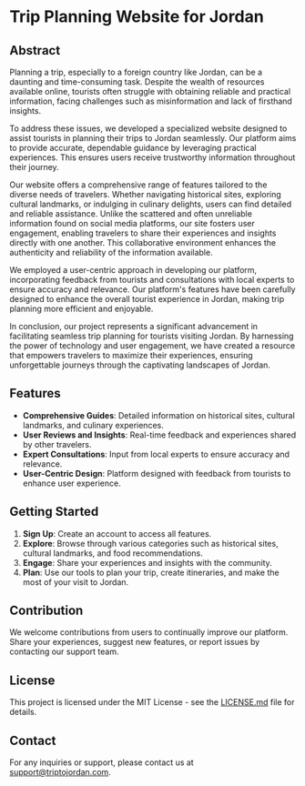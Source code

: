 # Trip Planning Website for Jordan

## Abstract

Planning a trip, especially to a foreign country like Jordan, can be a daunting and time-consuming task. Despite the wealth of resources available online, tourists often struggle with obtaining reliable and practical information, facing challenges such as misinformation and lack of firsthand insights.

To address these issues, we developed a specialized website designed to assist tourists in planning their trips to Jordan seamlessly. Our platform aims to provide accurate, dependable guidance by leveraging practical experiences. This ensures users receive trustworthy information throughout their journey.

Our website offers a comprehensive range of features tailored to the diverse needs of travelers. Whether navigating historical sites, exploring cultural landmarks, or indulging in culinary delights, users can find detailed and reliable assistance. Unlike the scattered and often unreliable information found on social media platforms, our site fosters user engagement, enabling travelers to share their experiences and insights directly with one another. This collaborative environment enhances the authenticity and reliability of the information available.

We employed a user-centric approach in developing our platform, incorporating feedback from tourists and consultations with local experts to ensure accuracy and relevance. Our platform's features have been carefully designed to enhance the overall tourist experience in Jordan, making trip planning more efficient and enjoyable.

In conclusion, our project represents a significant advancement in facilitating seamless trip planning for tourists visiting Jordan. By harnessing the power of technology and user engagement, we have created a resource that empowers travelers to maximize their experiences, ensuring unforgettable journeys through the captivating landscapes of Jordan.

## Features

- **Comprehensive Guides**: Detailed information on historical sites, cultural landmarks, and culinary experiences.
- **User Reviews and Insights**: Real-time feedback and experiences shared by other travelers.
- **Expert Consultations**: Input from local experts to ensure accuracy and relevance.
- **User-Centric Design**: Platform designed with feedback from tourists to enhance user experience.

## Getting Started

1. **Sign Up**: Create an account to access all features.
2. **Explore**: Browse through various categories such as historical sites, cultural landmarks, and food recommendations.
3. **Engage**: Share your experiences and insights with the community.
4. **Plan**: Use our tools to plan your trip, create itineraries, and make the most of your visit to Jordan.

## Contribution

We welcome contributions from users to continually improve our platform. Share your experiences, suggest new features, or report issues by contacting our support team.

## License

This project is licensed under the MIT License - see the [LICENSE.md](LICENSE.md) file for details.

## Contact

For any inquiries or support, please contact us at support@triptojordan.com.

